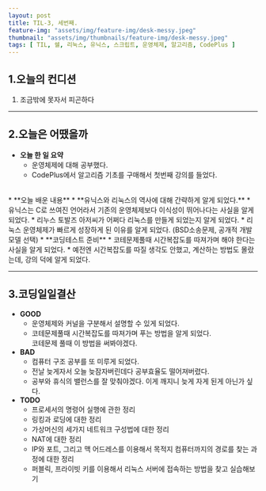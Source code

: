 ```yaml
---
layout: post
title: TIL-3, 세번째.
feature-img: "assets/img/feature-img/desk-messy.jpeg"
thumbnail: "assets/img/thumbnails/feature-img/desk-messy.jpeg"
tags: [ TIL, 쉘, 리눅스, 유닉스, 스크립트, 운영체제, 알고리즘, CodePlus ]
---
```


## 1.오늘의 컨디션
1. 조금밖에 못자서 피곤하다

***

## 2.오늘은 어땠을까
* **오늘 한 일 요약**  
  * 운영체제에 대해 공부했다.
  * CodePlus에서 알고리즘 기초를 구매해서 첫번째 강의를 들었다.
<br>
* **오늘 배운 내용**  
  * **유닉스와 리눅스의 역사에 대해 간략하게 알게 되었다.**
    * 유닉스는 C로 쓰여진 언어라서 기존의 운영체제보다 이식성이 뛰어나다는 사실을 알게 되었다.
    * 리누스 토발즈 아저씨가 어쩌다 리눅스를 만들게 되었는지 알게 되었다.
    * 리눅스 운영체제가 빠르게 성장하게 된 이유를 알게 되었다.  
      (BSD소송문제, 공개적 개발모델 선택)
  * **코딩테스트 준비**
    * 코테문제풀때 시간복잡도를 따져가며 해야 한다는 사실을 알게 되었다.
      * 예전엔 시간복잡도를 따질 생각도 안했고, 계산하는 방법도 몰랐는데, 강의 덕에 알게 되었다.
    
***

## 3.코딩일일결산
* **GOOD**
  * 운영체제와 커널을 구분해서 설명할 수 있게 되었다.
  * 코테문제풀때 시간복잡도를 따져가며 푸는 방법을 알게 되었다.  
    코테문제 풀때 이 방법을 써봐야겠다.
* **BAD**
  * 컴퓨터 구조 공부를 또 미루게 되었다.
  * 전날 늦게자서 오늘 늦잠자버린데다 공부효율도 떨어져버렸다. 
  * 공부와 휴식의 밸런스를 잘 맞춰야겠다. 이게 깨지니 늦게 자게 된게 아닌가 싶다.
* **TODO**
  * 프로세서의 명령어 실행에 관한 정리
  * 링킹과 로딩에 대한 정리
  * 가상머신의 세가지 네트워크 구성법에 대한 정리
  * NAT에 대한 정리
  * IP와 포트, 그리고 맥 어드레스를 이용해서 목적지 컴퓨터까지의 경로를 찾는 과정에 대한 정리
  * 퍼블릭, 프라이빗 키를 이용해서 리눅스 서버에 접속하는 방법을 찾고 실습해보기

